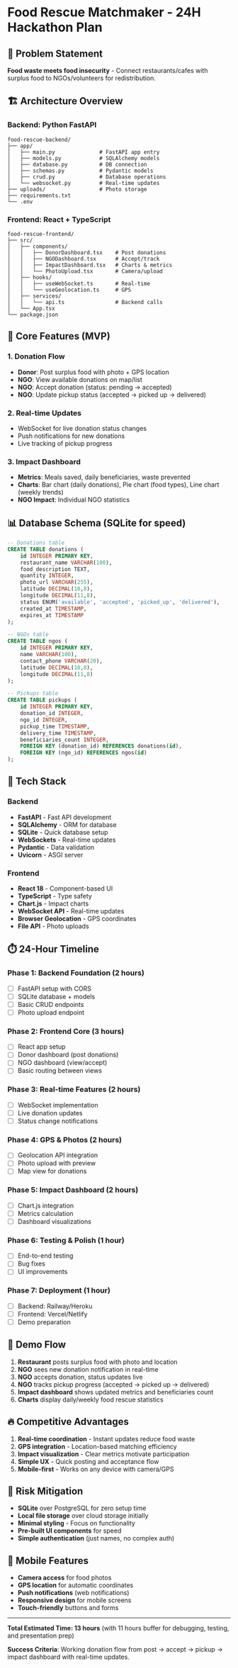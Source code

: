 # Food Rescue Matchmaker - 24H Hackathon Plan

## 🎯 Problem Statement
**Food waste meets food insecurity** - Connect restaurants/cafes with surplus food to NGOs/volunteers for redistribution.

## 🏗️ Architecture Overview

### Backend: Python FastAPI
```
food-rescue-backend/
├── app/
│   ├── main.py              # FastAPI app entry
│   ├── models.py            # SQLAlchemy models
│   ├── database.py          # DB connection
│   ├── schemas.py           # Pydantic models
│   ├── crud.py              # Database operations
│   └── websocket.py         # Real-time updates
├── uploads/                 # Photo storage
├── requirements.txt
└── .env
```

### Frontend: React + TypeScript
```
food-rescue-frontend/
├── src/
│   ├── components/
│   │   ├── DonorDashboard.tsx    # Post donations
│   │   ├── NGODashboard.tsx      # Accept/track
│   │   ├── ImpactDashboard.tsx   # Charts & metrics
│   │   └── PhotoUpload.tsx       # Camera/upload
│   ├── hooks/
│   │   ├── useWebSocket.ts       # Real-time
│   │   └── useGeolocation.ts     # GPS
│   ├── services/
│   │   └── api.ts                # Backend calls
│   └── App.tsx
└── package.json
```

## 🚀 Core Features (MVP)

### 1. Donation Flow
- **Donor**: Post surplus food with photo + GPS location
- **NGO**: View available donations on map/list
- **NGO**: Accept donation (status: pending → accepted)
- **NGO**: Update pickup status (accepted → picked up → delivered)

### 2. Real-time Updates
- WebSocket for live donation status changes
- Push notifications for new donations
- Live tracking of pickup progress

### 3. Impact Dashboard
- **Metrics**: Meals saved, daily beneficiaries, waste prevented
- **Charts**: Bar chart (daily donations), Pie chart (food types), Line chart (weekly trends)
- **NGO Impact**: Individual NGO statistics

## 📊 Database Schema (SQLite for speed)

```sql
-- Donations table
CREATE TABLE donations (
    id INTEGER PRIMARY KEY,
    restaurant_name VARCHAR(100),
    food_description TEXT,
    quantity INTEGER,
    photo_url VARCHAR(255),
    latitude DECIMAL(10,8),
    longitude DECIMAL(11,8),
    status ENUM('available', 'accepted', 'picked_up', 'delivered'),
    created_at TIMESTAMP,
    expires_at TIMESTAMP
);

-- NGOs table
CREATE TABLE ngos (
    id INTEGER PRIMARY KEY,
    name VARCHAR(100),
    contact_phone VARCHAR(20),
    latitude DECIMAL(10,8),
    longitude DECIMAL(11,8)
);

-- Pickups table
CREATE TABLE pickups (
    id INTEGER PRIMARY KEY,
    donation_id INTEGER,
    ngo_id INTEGER,
    pickup_time TIMESTAMP,
    delivery_time TIMESTAMP,
    beneficiaries_count INTEGER,
    FOREIGN KEY (donation_id) REFERENCES donations(id),
    FOREIGN KEY (ngo_id) REFERENCES ngos(id)
);
```

## 🔧 Tech Stack

### Backend
- **FastAPI** - Fast API development
- **SQLAlchemy** - ORM for database
- **SQLite** - Quick database setup
- **WebSockets** - Real-time updates
- **Pydantic** - Data validation
- **Uvicorn** - ASGI server

### Frontend
- **React 18** - Component-based UI
- **TypeScript** - Type safety
- **Chart.js** - Impact charts
- **WebSocket API** - Real-time updates
- **Browser Geolocation** - GPS coordinates
- **File API** - Photo uploads

## ⏱️ 24-Hour Timeline

### Phase 1: Backend Foundation (2 hours)
- [ ] FastAPI setup with CORS
- [ ] SQLite database + models
- [ ] Basic CRUD endpoints
- [ ] Photo upload endpoint

### Phase 2: Frontend Core (3 hours)
- [ ] React app setup
- [ ] Donor dashboard (post donations)
- [ ] NGO dashboard (view/accept)
- [ ] Basic routing between views

### Phase 3: Real-time Features (2 hours)
- [ ] WebSocket implementation
- [ ] Live donation updates
- [ ] Status change notifications

### Phase 4: GPS & Photos (2 hours)
- [ ] Geolocation API integration
- [ ] Photo upload with preview
- [ ] Map view for donations

### Phase 5: Impact Dashboard (2 hours)
- [ ] Chart.js integration
- [ ] Metrics calculation
- [ ] Dashboard visualizations

### Phase 6: Testing & Polish (1 hour)
- [ ] End-to-end testing
- [ ] Bug fixes
- [ ] UI improvements

### Phase 7: Deployment (1 hour)
- [ ] Backend: Railway/Heroku
- [ ] Frontend: Vercel/Netlify
- [ ] Demo preparation

## 🎪 Demo Flow

1. **Restaurant** posts surplus food with photo and location
2. **NGO** sees new donation notification in real-time
3. **NGO** accepts donation, status updates live
4. **NGO** tracks pickup progress (accepted → picked up → delivered)
5. **Impact dashboard** shows updated metrics and beneficiaries count
6. **Charts** display daily/weekly food rescue statistics

## 🔥 Competitive Advantages

1. **Real-time coordination** - Instant updates reduce food waste
2. **GPS integration** - Location-based matching efficiency
3. **Impact visualization** - Clear metrics motivate participation
4. **Simple UX** - Quick posting and acceptance flow
5. **Mobile-first** - Works on any device with camera/GPS

## 🚨 Risk Mitigation

- **SQLite** over PostgreSQL for zero setup time
- **Local file storage** over cloud storage initially
- **Minimal styling** - Focus on functionality
- **Pre-built UI components** for speed
- **Simple authentication** (just names, no complex auth)

## 📱 Mobile Features

- **Camera access** for food photos
- **GPS location** for automatic coordinates
- **Push notifications** (web notifications)
- **Responsive design** for mobile screens
- **Touch-friendly** buttons and forms

---

**Total Estimated Time: 13 hours** (with 11 hours buffer for debugging, testing, and presentation prep)

**Success Criteria**: Working donation flow from post → accept → pickup → impact dashboard with real-time updates.